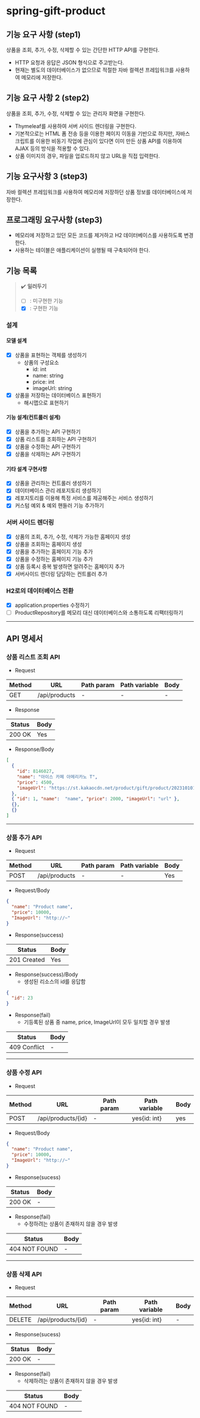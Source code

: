 # spring-gift-product

## 기능 요구 사항 (step1)

상품을 조회, 추가, 수정, 삭제할 수 있는 간단한 HTTP API를 구현한다.

- HTTP 요청과 응답은 JSON 형식으로 주고받는다.
- 현재는 별도의 데이터베이스가 없으므로 적절한 자바 컬렉션 프레임워크를 사용하여 메모리에 저장한다.

## 기능 요구 사항 2 (step2)

상품을 조회, 추가, 수정, 삭제할 수 있는 관리자 화면을 구현한다.

- Thymeleaf를 사용하여 서버 사이드 렌더링을 구현한다.
- 기본적으로는 HTML 폼 전송 등을 이용한 페이지 이동을 기반으로 하지만, 자바스크립트를 이용한 비동기 작업에 관심이 있다면 이미 만든 상품 API를 이용하여 AJAX 등의 방식을 적용할 수 있다.
- 상품 이미지의 경우, 파일을 업로드하지 않고 URL을 직접 입력한다.

## 기능 요구사항 3 (step3)

자바 컬렉션 프레임워크를 사용하여 메모리에 저장하던 상품 정보를 데이터베이스에 저장한다.

## 프로그래밍 요구사항 (step3)

- 메모리에 저장하고 있던 모든 코드를 제거하고 H2 데이터베이스를 사용하도록 변경한다.
- 사용하는 테이블은 애플리케이션이 실행될 때 구축되어야 한다.

## 기능 목록

> ✔️ **일러두기**
> - [ ] : 미구현한 기능
> - [x] : 구현한 기능

### 설계

#### 모델 설계

- [x] 상품을 표현하는 객체를 생성하기
  - 상품의 구성요소
    - id: int
    - name: string
    - price: int
    - imageUrl: string
- [x] 상품을 저장하는 데이터베이스 표현하기
  - 해시맵으로 표현하기

#### 기능 설계(컨트롤러 설계)

- [x] 상품을 추가하는 API 구현하기
- [x] 상품 리스트를 조회하는 API 구현하기
- [x] 상품을 수정하는 API 구현하기
- [x] 상품을 삭제하는 API 구현하기

#### 기타 설계 구현사항

- [x] 상품을 관리하는 컨트롤러 생성하기
- [x] 데이터베이스 관리 레포지토리 생성하기
- [x] 레포지토리를 이용해 특정 서비스를 제공해주는 서비스 생성하기
- [x] 커스텀 예외 & 예외 핸들러 기능 추가하기

### 서버 사이드 렌더링

- [x] 상품의 조회, 추가, 수정, 삭제가 가능한 홈페이지 생성
- [x] 상품을 조회하는 홈페이지 생성
- [x] 상품을 추가하는 홈페이지 기능 추가
- [x] 상품을 수정하는 홈페이지 기능 추가
- [x] 상품 등록시 중복 발생하면 알려주는 홈페이지 추가
- [x] 서버사이드 렌더링 담당하는 컨트롤러 추가

### H2로의 데이터베이스 전환

- [x] application.properties 수정하기
- [ ] ProductRepository를 메모리 대신 데이터베이스와 소통하도록 리팩터링하기

---



## API 명세서

### 상품 리스트 조회 API

- Request

| Method | URL           | Path param | Path variable | Body |
|--------|---------------|------------|---------------|------|
| GET    | /api/products | -          | -             | -    |


- Response

| Status | Body |
|--------|------|
| 200 OK | Yes  |

- Response/Body 

```json
[
  {
    "id": 8146027,
    "name": "아이스 카페 아메리카노 T",
    "price": 4500,
    "imageUrl": "https://st.kakaocdn.net/product/gift/product/20231010111814_9a667f9eccc943648797925498bdd8a3.jpg"
  },
  { "id": 1, "name":  "name", "price": 2000, "imageUrl": "url" },
  {},
  {}
]
```

---

### 상품 추가 API

- Request

| Method | URL           | Path param | Path variable | Body |
|--------|---------------|------------|---------------|------|
| POST   | /api/products | -          | -             | Yes  |

- Request/Body

```json
{
  "name": "Product name",
  "price": 10000,
  "ImageUrl": "http://~"
}
```

- Response(success)

| Status      | Body |
|-------------|------|
| 201 Created | Yes  |

- Response(success)/Body
  - 생성된 리소스의 id를 응답함

```json
{
  "id": 23
}
```

- Response(fail)
  - 기등록된 상품 중 name, price, ImageUrl이 모두 일치할 경우 발생

| Status       | Body |
|--------------|------|
| 409 Conflict | -    |

---

### 상품 수정 API

- Request

| Method | URL                | Path param | Path variable | Body |
|--------|--------------------|------------|---------------|------|
| POST   | /api/products/{id} | -          | yes{id: int}  | yes  |

- Request/Body
```json
{
  "name": "Product name",
  "price": 10000,
  "ImageUrl": "http://~"
}
```

- Response(sucess)

| Status | Body |
|--------|------|
| 200 OK | -    |

- Response(fail)
  - 수정하려는 상품이 존재하지 않을 경우 발생


| Status        | Body |
|---------------|------|
| 404 NOT FOUND | -    |

---

### 상품 삭제 API

- Request

| Method | URL                | Path param | Path variable | Body |
|--------|--------------------|------------|---------------|------|
| DELETE | /api/products/{id} | -          | yes{id: int}  | -    |

- Response(sucess)

| Status | Body |
|--------|------|
| 200 OK | -    |

- Response(fail)
    - 삭제하려는 상품이 존재하지 않을 경우 발생

| Status        | Body |
|---------------|------|
| 404 NOT FOUND | -    |